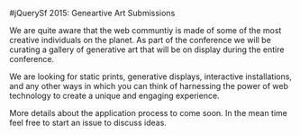 #jQuerySf 2015: Geneartive Art Submissions

 We are quite aware that the web communtiy is made of some of the most creative individuals on the planet. As part of the conference we will be curating a gallery of generative art that will be on display during the entire conference.

 We are looking for static prints, generative displays, interactive installations, and any other ways in which you can think of harnessing the power of web technology to create a unique and engaging experience.

 More details about the application process to come soon.  In the mean time feel free to start an issue to discuss ideas.
